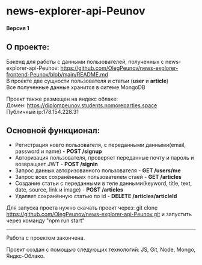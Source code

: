 # news-explorer-api-Peunov

#### Версия 1

## О проекте:  

Бэкенд для работы с данными пользователей, полученных с news-explorer-api-Peunov: https://github.com/OlegPeunov/news-explorer-frontend-Peunov/blob/main/README.md  
В проекте две сущности пользователя и статьи (**user** и **article**)  
Все полученные данные хранится в ситеме MongoDB

Проект также размещен на яндекс облаке:  
Домен: https://diplompeunov.students.nomoreparties.space  
Публичный ip:178.154.228.31


## Основной функционал:

* Регистрация новго пользователя, с переданными данными(email, password и name) - **POST /signup**
* Авторизация пользователя, проверяет переданные почту и пароль и возвращает JWT - **POST /signin**
* Запрос данных авторизованного пользователя - **GET /users/me**
* Запрос всех сохранённыех пользователем стаей - **GET /articles**
* Создание статьи с переданными в теле данными(keyword, title, text, date, source, link и image) - **POST /articles**
* Удаляет сохранённую статью по id  - **DELETE /articles/articleId** 




Для запуска проета нужно скачать проект через: git clone https://github.com/OlegPeunov/news-explorer-api-Peunov.git
и запустить через команду "npm run start"



***

Работа с проектом закончена.

Проект создан с помощью следующих технологий: JS, Git, Node, Mongo, Яндкс-Облако.
